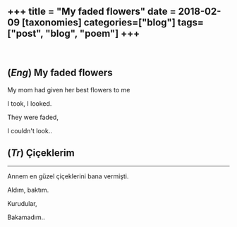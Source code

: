 +++
title = "My faded flowers"
date = 2018-02-09
[taxonomies]
categories=["blog"]
tags=["post", "blog", "poem"]
+++
---
<br>

## (*Eng*) My faded flowers
My mom had given her best flowers to me

I took, I looked.

They were faded,

I couldn't look..

## (*Tr*) Çiçeklerim
---
Annem en güzel çiçeklerini bana vermişti.

Aldım, baktım.

Kurudular,

Bakamadım..
